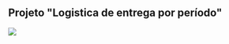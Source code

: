 ## Projeto "Logistica de entrega por período"

![](https://github.com/paulo-emilio/Formacao-Excel-Alura/blob/main/Excel%20-%20tabelas%20dinamicas%20e%20dashboards/prints/Dashboard.png)
